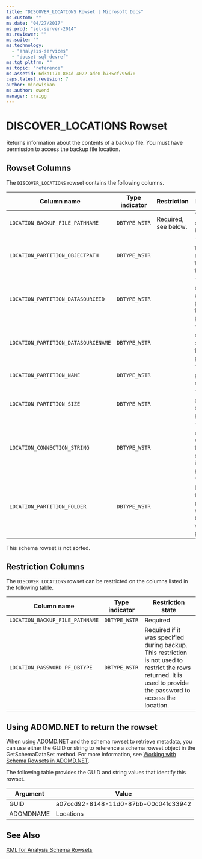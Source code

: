```yaml
---
title: "DISCOVER_LOCATIONS Rowset | Microsoft Docs"
ms.custom: ""
ms.date: "04/27/2017"
ms.prod: "sql-server-2014"
ms.reviewer: ""
ms.suite: ""
ms.technology: 
  - "analysis-services"
  - "docset-sql-devref"
ms.tgt_pltfrm: ""
ms.topic: "reference"
ms.assetid: 6d3a1171-8e4d-4022-ade0-b785cf795d70
caps.latest.revision: 7
author: minewiskan
ms.author: owend
manager: craigg
---
```

# DISCOVER_LOCATIONS Rowset
  Returns information about the contents of a backup file. You must have permission to access the backup file location.  
  
## Rowset Columns  
 The `DISCOVER_LOCATIONS` rowset contains the following columns.  
  
|Column name|Type indicator|Restriction|Description|  
|-----------------|--------------------|-----------------|-----------------|  
|`LOCATION_BACKUP_FILE_PATHNAME`|`DBTYPE_WSTR`|Required, see below.|The location of the backup file.|  
|`LOCATION_PARTITION_OBJECTPATH`|`DBTYPE_WSTR`||The path to the partition relative to the data folder.|  
|`LOCATION_PARTITION_DATASOURCEID`|`DBTYPE_WSTR`||The data source ID used for processing the partition.|  
|`LOCATION_PARTITION_DATASOURCENAME`|`DBTYPE_WSTR`||The name of the data source used for processing.|  
|`LOCATION_PARTITION_NAME`|`DBTYPE_WSTR`||The partition name.|  
|`LOCATION_PARTITION_SIZE`|`DBTYPE_WSTR`||The approximate size of the partition.|  
|`LOCATION_CONNECTION_STRING`|`DBTYPE_WSTR`||The connection string for the data source used in processing.|  
|`LOCATION_PARTITION_FOLDER`|`DBTYPE_WSTR`||The original location of this partition when the backup file was produced.|  
  
 This schema rowset is not sorted.  
  
## Restriction Columns  
 The `DISCOVER_LOCATIONS` rowset can be restricted on the columns listed in the following table.  
  
|Column name|Type indicator|Restriction state|  
|-----------------|--------------------|-----------------------|  
|`LOCATION_BACKUP_FILE_PATHNAME`|`DBTYPE_WSTR`|Required|  
|`LOCATION_PASSWORD PF_DBTYPE`|`DBTYPE_WSTR`|Required if it was specified during backup. This restriction is not used to restrict the rows returned. It is used to provide the password to access the location.|  
  
## Using ADOMD.NET to return the rowset  
 When using ADOMD.NET and the schema rowset to retrieve metadata, you can use either the GUID or string to reference a schema rowset object in the GetSchemaDataSet method. For more information, see [Working with Schema Rowsets in ADOMD.NET](../../../relational-databases/native-client-ole-db-rowsets/rowsets.md).  
  
 The following table provides the GUID and string values that identify this rowset.  
  
|Argument|Value|  
|--------------|-----------|  
|GUID|a07ccd92-8148-11d0-87bb-00c04fc33942|  
|ADOMDNAME|Locations|  
  
## See Also  
 [XML for Analysis Schema Rowsets](xml-for-analysis-schema-rowsets.md)  
  
  
